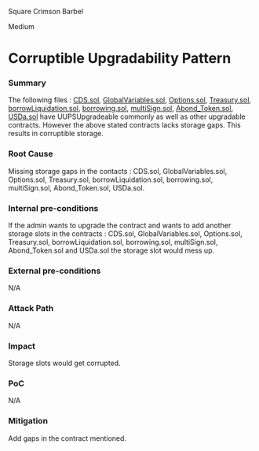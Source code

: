 Square Crimson Barbel

Medium

# Corruptible Upgradability Pattern

### Summary

The following files : [CDS.sol](https://github.com/sherlock-audit/2024-11-autonomint/blob/main/Blockchain/Blockchian/contracts/Core_logic/CDS.sol#L33-L39), [GlobalVariables.sol](https://github.com/sherlock-audit/2024-11-autonomint/blob/main/Blockchain/Blockchian/contracts/Core_logic/GlobalVariables.sol#L28-L33), [Options.sol](https://github.com/sherlock-audit/2024-11-autonomint/blob/main/Blockchain/Blockchian/contracts/Core_logic/Options.sol#L21), [Treasury.sol](https://github.com/sherlock-audit/2024-11-autonomint/blob/main/Blockchain/Blockchian/contracts/Core_logic/Treasury.sol#L30-L35), [borrowLiquidation.sol](https://github.com/sherlock-audit/2024-11-autonomint/blob/main/Blockchain/Blockchian/contracts/Core_logic/borrowLiquidation.sol#L39-L44), [borrowing.sol](https://github.com/sherlock-audit/2024-11-autonomint/blob/main/Blockchain/Blockchian/contracts/Core_logic/borrowing.sol#L39-L45), [multiSign.sol](https://github.com/sherlock-audit/2024-11-autonomint/blob/main/Blockchain/Blockchian/contracts/Core_logic/multiSign.sol#L20), [Abond_Token.sol](https://github.com/sherlock-audit/2024-11-autonomint/blob/main/Blockchain/Blockchian/contracts/Token/Abond_Token.sol#L20-L27), [USDa.sol](https://github.com/sherlock-audit/2024-11-autonomint/blob/main/Blockchain/Blockchian/contracts/Token/USDa.sol#L19-L24) have UUPSUpgradeable commonly as well as other upgradable contracts. However the above stated contracts lacks storage gaps. This results in corruptible storage.


### Root Cause

Missing storage gaps in the contacts : CDS.sol, GlobalVariables.sol, Options.sol, Treasury.sol, borrowLiquidation.sol, borrowing.sol, multiSign.sol, Abond_Token.sol, USDa.sol.

### Internal pre-conditions

If the admin wants to upgrade the contract and wants to add another storage slots in the contracts : CDS.sol, GlobalVariables.sol, Options.sol, Treasury.sol, borrowLiquidation.sol, borrowing.sol, multiSign.sol, Abond_Token.sol and USDa.sol the storage slot would mess up.

### External pre-conditions

N/A

### Attack Path

N/A

### Impact

Storage slots would get corrupted.

### PoC

N/A

### Mitigation

Add gaps in the contract mentioned.